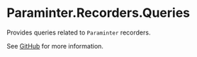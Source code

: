 # Paraminter.Recorders.Queries

Provides queries related to `Paraminter` recorders.

See [GitHub](https://github.com/Paraminter/Paraminter.Recorders) for more information.